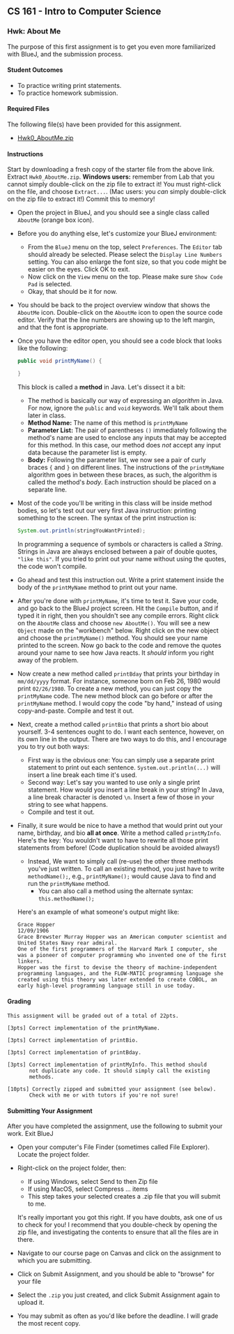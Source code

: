 ## CS 161 - Intro to Computer Science

### Hwk: About Me

The purpose of this first assignment is to get you even more familiarized with BlueJ, and the submission process.

#### Student Outcomes

- To practice writing print statements.
- To practice homework submission.

#### Required Files

The following file(s) have been provided for this assignment.

- [Hwk0_AboutMe.zip](Hwk0_AboutMe.zip)

#### Instructions

Start by downloading a fresh copy of the starter file from the above link. Extract `Hwk0_AboutMe.zip`. **Windows users:** remember from Lab that you cannot simply double-click on the zip file to extract it! You must right-click on the file, and choose `Extract...`. (Mac users: you _can_ simply double-click on the zip file to extract it!) Commit this to memory!

- Open the project in BlueJ, and you should see a single class called `AboutMe` (orange box icon).

- Before you do anything else, let's customize your BlueJ environment:

  - From the `BlueJ` menu on the top, select `Preferences`. The `Editor` tab should already be selected. Please select the `Display Line Numbers` setting. You can also enlarge the font size, so that you code might be easier on the eyes. Click OK to exit.
  - Now click on the `View` menu on the top. Please make sure `Show Code Pad` is selected.
  - Okay, that should be it for now.

- You should be back to the project overview window that shows the `AboutMe` icon. Double-click on the `AboutMe` icon to open the source code editor. Verify that the line numbers are showing up to the left margin, and that the font is appropriate.

- Once you have the editor open, you should see a code block that looks like the following:

  ```java
  public void printMyName() {

  }
  ```

  This block is called a **method** in Java. Let's dissect it a bit:

  - The method is basically our way of expressing an _algorithm_ in Java. For now, ignore the `public` and `void` keywords. We'll talk about them later in class.
  - **Method Name:** The name of this method is `printMyName`
  - **Parameter List:** The pair of parentheses `()` immediately following the method's name are used to enclose any inputs that may be accepted for this method. In this case, our method does _not_ accept any input data because the parameter list is empty.
  - **Body:** Following the parameter list, we now see a pair of curly braces `{` and `}` on different lines. The instructions of the `printMyName` algorithm goes in between these braces, as such, the algorithm is called the method's _body_. Each instruction should be placed on a separate line.

- Most of the code you'll be writing in this class will be inside method bodies, so let's test out our very first Java instruction: printing something to the screen. The syntax of the print instruction is:

  ```java
  System.out.println(stringYouWantPrinted);
  ```

  In programming a sequence of symbols or characters is called a _String_. Strings in Java are always enclosed between a pair of double quotes, `"like this"`. If you tried to print out your name without using the quotes, the code won't compile.

- Go ahead and test this instruction out. Write a print statement inside the body of the `printMyName` method to print out your name.

- After you're done with `printMyName`, it's time to test it. Save your code, and go back to the BlueJ project screen. Hit the `Compile` button, and if typed it in right, then you shouldn't see any compile errors. Right click on the `AboutMe` class and choose `new AboutMe()`. You will see a new `Object` made on the "workbench" below. Right click on the new object and choose the `printMyName()` method. You should see your name printed to the screen. Now go back to the code and remove the quotes around your name to see how Java reacts. It _should_ inform you right away of the problem.

- Now create a new method called `printBday` that prints your birthday in `mm/dd/yyyy` format. For instance, someone born on Feb 26, 1980 would print `02/26/1980`. To create a new method, you can just copy the `printMyName` code. The new method block can go before or after the `printMyName` method. I would copy the code "by hand," instead of using copy-and-paste. Compile and test it out.

- Next, create a method called `printBio` that prints a short bio about yourself. 3-4 sentences ought to do. I want each sentence, however, on its own line in the output. There are two ways to do this, and I encourage you to try out both ways:

  - First way is the obvious one: You can simply use a separate print statement to print out each sentence. `System.out.println(...)` will insert a line break each time it's used.
  - Second way: Let's say you wanted to use only a single print statement. How would you insert a line break in your string? In Java, a line break character is denoted `\n`. Insert a few of those in your string to see what happens.
  - Compile and test it out.

- Finally, it sure would be nice to have a method that would print out your name, birthday, and bio **all at once**. Write a method called `printMyInfo`. Here's the key: You wouldn't want to have to rewrite all those print statements from before! (Code duplication should be avoided always!)

  - Instead, We want to simply call (re-use) the other three methods you've just written. To call an existing method, you just have to write `methodName();`, e.g., `printMyName();` would cause Java to find and run the `printMyName` method.
    - You can also call a method using the alternate syntax: `this.methodName();`

  Here's an example of what someone's output might like:

  ```
  Grace Hopper
  12/09/1906
  Grace Brewster Murray Hopper was an American computer scientist and United States Navy rear admiral.
  One of the first programmers of the Harvard Mark I computer, she was a pioneer of computer programming who invented one of the first linkers.
  Hopper was the first to devise the theory of machine-independent programming languages, and the FLOW-MATIC programming language she created using this theory was later extended to create COBOL, an early high-level programming language still in use today.
  ```

#### Grading

```
This assignment will be graded out of a total of 22pts.

[3pts] Correct implementation of the printMyName.

[3pts] Correct implementation of printBio.

[3pts] Correct implementation of printBday.

[3pts] Correct implementation of printMyInfo. This method should
       not duplicate any code. It should simply call the existing
       methods.

[10pts] Correctly zipped and submitted your assignment (see below).
       Check with me or with tutors if you're not sure!

```

#### Submitting Your Assignment

After you have completed the assignment, use the following to submit your work.
Exit BlueJ

- Open your computer's File Finder (sometimes called File Explorer). Locate the project folder.

- Right-click on the project folder, then:

  - If using Windows, select Send to then Zip file
  - If using MacOS, select Compress ... items
  - This step takes your selected creates a .zip file that you will submit to me.

  It's really important you got this right. If you have doubts, ask one of us to check for you! I recommend that you double-check by opening the zip file, and investigating the contents to ensure that all the files are in there.

- Navigate to our course page on Canvas and click on the assignment to which you are submitting.

- Click on Submit Assignment, and you should be able to "browse" for your file

- Select the `.zip` you just created, and click Submit Assignment again to upload it.

- You may submit as often as you'd like before the deadline. I will grade the most recent copy.
